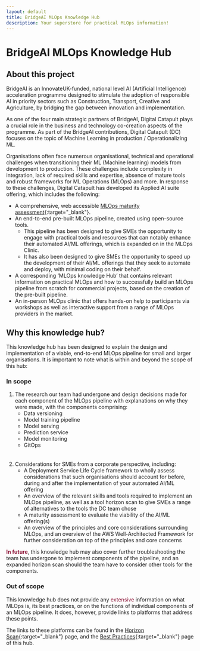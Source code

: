 ```yaml
---
layout: default
title: BridgeAI MLOps Knowledge Hub
description: Your superstore for practical MLOps information! 
---
```


# BridgeAI MLOps Knowledge Hub

## About this project

BridgeAI is an InnovateUK-funded, national level AI (Artificial Intelligence) acceleration programme designed to stimulate the adoption of responsible AI in priority sectors such as Construction, Transport, Creative and Agriculture, by bridging the gap between innovation and implementation.

As one of the four main strategic partners of BridgeAI, Digital Catapult plays a crucial role in the business and technology co-creation aspects of the programme. As part of the BridgeAI contributions, Digital Catapult (DC) focuses on the topic of Machine Learning in production / Operationalizing ML. 

<!-- Previously, BridgeAI and DC worked together to revolved around assessing the data used (https://apps.digicatapult.org.uk/ai-adoption-toolkit/) as part of an AI adoption process by SMEs. This venture expands on that and assumes that SMEs are now actively involved in the implementation and automation of an AI/ML offering. -->

Organisations often face numerous organisational, technical and operational challenges when transitioning their ML (Machine learning) models from development to production. These challenges include complexity in integration, lack of required skills and expertise, absence of mature tools and robust frameworks for ML Operations (MLOps) and more. In response to these challenges, Digital Catapult has developed its Applied AI suite offering, which includes the following:

* A comprehensive, web accessible [MLOps maturity assessment](../corporate_perspective/maturity_assessment.html){:target="_blank"}.
* An end-to-end pre-built MLOps pipeline, created using open-source tools.
    * This pipeline has been designed to give SMEs the opportunity to engage with practical tools and resources that can notably enhance their automated AI/ML offerings, which is expanded on in the MLOps Clinic.
    * It has also been designed to give SMEs the opportunity to speed up the development of their AI/ML offerings that they seek to automate and deploy, with minimal coding on their behalf.
* A corresponding ‘MLOps knowledge Hub’ that contains relevant information on practical MLOps and how to successfully build an MLOps pipeline from scratch for commercial projects, based on the creation of the pre-built pipeline.
* An in-person MLOps clinic that offers hands-on help to participants via workshops as well as interactive support from a range of MLOps providers in the market.

## Why this knowledge hub?

This knowledge hub has been designed to explain the design and implementation of a viable, end-to-end MLOps pipeline for small and larger organisations. It is important to note what is within and beyond the scope of this hub:

### In scope

1. The research our team had undergone and design decisions made for each component of the MLOps pipeline with explanations on why they were made, with the components comprising:
    - Data versioning
    - Model training pipeline
    - Model serving
    - Prediction service
    - Model monitoring
    - GitOps
    <br>
    <br>
2. Considerations for SMEs from a corporate perspective, including:
    - A Deployment Service Life Cycle framework to wholly assess considerations that such organisations should account for before, during and after the implementation of your automated AI/ML offering
    - An overview of the relevant skills and tools required to implement an MLOps pipeline, as well as a tool horizon scan to give SMEs a range of alternatives to the tools the DC team chose
    - A maturity assessment to evaluate the viability of the AI/ML offering(s)
    - An overview of the principles and core considerations surrounding MLOps, and an overview of the AWS Well-Architected Framework for further consideration on top of the principles and core concerns

<span style="color:#8C1437"><b>In future</b></span>, this knowledge hub may also cover further troubleshooting the team has undergone to implement components of the pipeline, and an expanded horizon scan should the team have to consider other tools for the components.

### Out of scope

This knowledge hub does not provide any <span style="color:#8C1437">extensive</span> information on what MLOps is, its best practices, or on the functions of individual components of an MLOps pipeline. It does, however, provide links to platforms that address these points.

The links to these platforms can be found in the [Horizon Scan](../corporate_perspective/prerequisites.html#design-decisions){:target="_blank"} page, and the [Best Practices](../corporate_perspective/best_practices.html#resources){:target="_blank"} page of this hub.